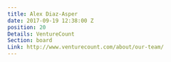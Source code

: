 ```yaml
---
title: Alex Diaz-Asper
date: 2017-09-19 12:38:00 Z
position: 20
Details: VentureCount
Section: board
Link: http://www.venturecount.com/about/our-team/
---
```


